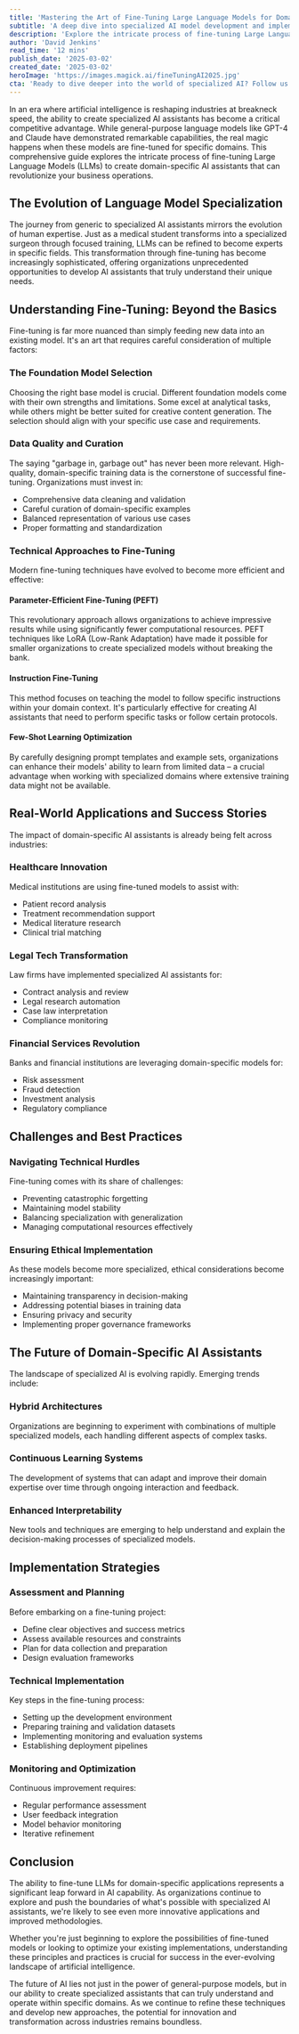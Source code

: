 ```yaml
---
title: 'Mastering the Art of Fine-Tuning Large Language Models for Domain-Specific AI Assistants'
subtitle: 'A deep dive into specialized AI model development and implementation'
description: 'Explore the intricate process of fine-tuning Large Language Models (LLMs) to create domain-specific AI assistants. From selecting foundation models to implementing ethical frameworks, this comprehensive guide covers everything organizations need to know about specializing AI for their unique needs.'
author: 'David Jenkins'
read_time: '12 mins'
publish_date: '2025-03-02'
created_date: '2025-03-02'
heroImage: 'https://images.magick.ai/fineTuningAI2025.jpg'
cta: 'Ready to dive deeper into the world of specialized AI? Follow us on LinkedIn for exclusive insights, expert interviews, and the latest developments in AI fine-tuning techniques!'
---
```


In an era where artificial intelligence is reshaping industries at breakneck speed, the ability to create specialized AI assistants has become a critical competitive advantage. While general-purpose language models like GPT-4 and Claude have demonstrated remarkable capabilities, the real magic happens when these models are fine-tuned for specific domains. This comprehensive guide explores the intricate process of fine-tuning Large Language Models (LLMs) to create domain-specific AI assistants that can revolutionize your business operations.

## The Evolution of Language Model Specialization

The journey from generic to specialized AI assistants mirrors the evolution of human expertise. Just as a medical student transforms into a specialized surgeon through focused training, LLMs can be refined to become experts in specific fields. This transformation through fine-tuning has become increasingly sophisticated, offering organizations unprecedented opportunities to develop AI assistants that truly understand their unique needs.

## Understanding Fine-Tuning: Beyond the Basics

Fine-tuning is far more nuanced than simply feeding new data into an existing model. It's an art that requires careful consideration of multiple factors:

### The Foundation Model Selection

Choosing the right base model is crucial. Different foundation models come with their own strengths and limitations. Some excel at analytical tasks, while others might be better suited for creative content generation. The selection should align with your specific use case and requirements.

### Data Quality and Curation

The saying "garbage in, garbage out" has never been more relevant. High-quality, domain-specific training data is the cornerstone of successful fine-tuning. Organizations must invest in:

- Comprehensive data cleaning and validation
- Careful curation of domain-specific examples
- Balanced representation of various use cases
- Proper formatting and standardization

### Technical Approaches to Fine-Tuning

Modern fine-tuning techniques have evolved to become more efficient and effective:

#### Parameter-Efficient Fine-Tuning (PEFT)

This revolutionary approach allows organizations to achieve impressive results while using significantly fewer computational resources. PEFT techniques like LoRA (Low-Rank Adaptation) have made it possible for smaller organizations to create specialized models without breaking the bank.

#### Instruction Fine-Tuning

This method focuses on teaching the model to follow specific instructions within your domain context. It's particularly effective for creating AI assistants that need to perform specific tasks or follow certain protocols.

#### Few-Shot Learning Optimization

By carefully designing prompt templates and example sets, organizations can enhance their models' ability to learn from limited data – a crucial advantage when working with specialized domains where extensive training data might not be available.

## Real-World Applications and Success Stories

The impact of domain-specific AI assistants is already being felt across industries:

### Healthcare Innovation

Medical institutions are using fine-tuned models to assist with:

- Patient record analysis
- Treatment recommendation support
- Medical literature research
- Clinical trial matching

### Legal Tech Transformation

Law firms have implemented specialized AI assistants for:

- Contract analysis and review
- Legal research automation
- Case law interpretation
- Compliance monitoring

### Financial Services Revolution

Banks and financial institutions are leveraging domain-specific models for:

- Risk assessment
- Fraud detection
- Investment analysis
- Regulatory compliance

## Challenges and Best Practices

### Navigating Technical Hurdles

Fine-tuning comes with its share of challenges:

- Preventing catastrophic forgetting
- Maintaining model stability
- Balancing specialization with generalization
- Managing computational resources effectively

### Ensuring Ethical Implementation

As these models become more specialized, ethical considerations become increasingly important:

- Maintaining transparency in decision-making
- Addressing potential biases in training data
- Ensuring privacy and security
- Implementing proper governance frameworks

## The Future of Domain-Specific AI Assistants

The landscape of specialized AI is evolving rapidly. Emerging trends include:

### Hybrid Architectures

Organizations are beginning to experiment with combinations of multiple specialized models, each handling different aspects of complex tasks.

### Continuous Learning Systems

The development of systems that can adapt and improve their domain expertise over time through ongoing interaction and feedback.

### Enhanced Interpretability

New tools and techniques are emerging to help understand and explain the decision-making processes of specialized models.

## Implementation Strategies

### Assessment and Planning

Before embarking on a fine-tuning project:

- Define clear objectives and success metrics
- Assess available resources and constraints
- Plan for data collection and preparation
- Design evaluation frameworks

### Technical Implementation

Key steps in the fine-tuning process:

- Setting up the development environment
- Preparing training and validation datasets
- Implementing monitoring and evaluation systems
- Establishing deployment pipelines

### Monitoring and Optimization

Continuous improvement requires:

- Regular performance assessment
- User feedback integration
- Model behavior monitoring
- Iterative refinement

## Conclusion

The ability to fine-tune LLMs for domain-specific applications represents a significant leap forward in AI capability. As organizations continue to explore and push the boundaries of what's possible with specialized AI assistants, we're likely to see even more innovative applications and improved methodologies.

Whether you're just beginning to explore the possibilities of fine-tuned models or looking to optimize your existing implementations, understanding these principles and practices is crucial for success in the ever-evolving landscape of artificial intelligence.

The future of AI lies not just in the power of general-purpose models, but in our ability to create specialized assistants that can truly understand and operate within specific domains. As we continue to refine these techniques and develop new approaches, the potential for innovation and transformation across industries remains boundless.